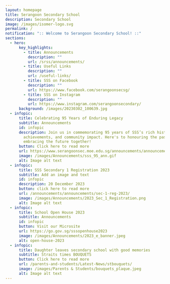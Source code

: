 ```yaml
---
layout: homepage
title: Serangoon Secondary School
description: Secondary School
image: /images/isomer-logo.svg
permalink: /
notification: ":: Welcome to Serangoon Secondary School! ::"
sections:
  - hero:
      key_highlights:
        - title: Announcements
          description: ""
          url: /srss/announcements/
        - title: Useful Links
          description: ""
          url: /useful-links/
        - title: SSS on Facebook
          description: ""
          url: https://www.facebook.com/serangoonsecsg/
        - title: SSS on Instagram
          description: ""
          url: https://www.instagram.com/serangoonsecondary/
      background: /images/20230302_100639.jpg
  - infopic:
      title: Celebrating 95 Years of Enduring Legacy
      subtitle: Announcements
      id: infopic
      description: Join us in commemorating 95 years of SSS’s rich history,
        achievements, and community impact. Here's to honouring the past and
        embracing the future together!
      button: Click here to read more
      url: https://www.serangoonsec.moe.edu.sg/announcements/announcements/sss-95-years/
      image: /images/Announcements/sss_95_ann.gif
      alt: Image alt text
  - infopic:
      title: SSS Secondary 1 Registration 2023
      subtitle: Add an image and text
      id: infopic
      description: 20 December 2023
      button: click here to read more
      url: /announcements/announcements/sec-1-reg-2023/
      image: /images/Announcements/2023_Sec_1_Registration.png
      alt: Image alt text
  - infopic:
      title: School Open House 2023
      subtitle: Announcements
      id: infopic
      button: Visit our Microsite
      url: https://go.gov.sg/sssopenhouse2023
      image: /images/Announcements/2023_e_banner.jpeg
      alt: open-house-2023
  - infopic:
      title: Daughter leaves secondary school with good memories
      subtitle: Straits times BOUQUETS
      button: Click here to read more
      url: /parents-and-students/Latest-News/stbouquets/
      image: /images/Parents & Students/bouquets_plaque.jpeg
      alt: Image alt text
---
```

